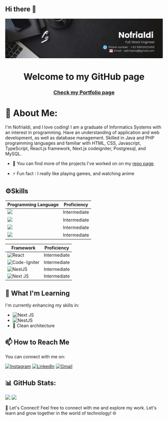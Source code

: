 ## Hi there 👋

<div align="center"><img src="/assets/banner2.jpg"></div>

<h1 align="center">Welcome to my GitHub page</h1>

### <div><p align="center"><a href="https://nofri-portofilio.vercel.app/">Check my Portfolio page</a></p></div>

# 💫 About Me:

I'm Nofrialdi, and I love coding! I am a graduate of Informatics Systems with an interest in programming. Have an understanding of application and web development, as well as database management. Skilled in Java and PHP programming languages and familiar with HTML, CSS, Javascript, TypeScript, React.js framework, Next.js codeigniter, Postgresql, and MySQL.

-   🔭 You can find more of the projects I've worked on on my [repo page](https://github.com/nofrialdi?tab=repositories).

-   ⚡ Fun fact : I really like playing games, and watching anime

## ⚙️Skills

| Programming Language                                                                                    | Proficiency  |
| ------------------------------------------------------------------------------------------------------- | ------------ |
| ![](https://img.shields.io/badge/JavaScript-F7DF1E?style=for-the-badge&logo=javascript&logoColor=black) | Intermediate |
| ![](https://img.shields.io/badge/PHP-777BB4?style=for-the-badge&logo=php&logoColor=white)               | Intermediate |
| ![](https://img.shields.io/badge/Java-ED8B00?style=for-the-badge&logo=openjdk&logoColor=white)          | Intermediate |
| ![](https://img.shields.io/badge/TypeScript-007ACC?style=for-the-badge&logo=typescript&logoColor=white) | Intermediate |

| Framework                                                                                                                    | Proficiency  |
| ---------------------------------------------------------------------------------------------------------------------------- | ------------ |
| ![React](https://img.shields.io/badge/react-%2320232a.svg?style=for-the-badge&logo=react&logoColor=%2361DAFB)                | Intermediate |
| ![Code-Igniter](https://img.shields.io/badge/CodeIgniter-%23EF4223.svg?style=for-the-badge&logo=codeIgniter&logoColor=white) | Intermediate |
| ![NestJS](https://img.shields.io/badge/nestjs-%23E0234E.svg?style=for-the-badge&logo=nestjs&logoColor=white)                 | Intermediate |
| ![Next JS](https://img.shields.io/badge/Next-black?style=for-the-badge&logo=next.js&logoColor=white)                         | Intermediate |

## 🌱 What I'm Learning

I'm currently enhancing my skills in:

-   ![Next JS](https://img.shields.io/badge/Next-black?style=for-the-badge&logo=next.js&logoColor=white)
-   ![NestJS](https://img.shields.io/badge/nestjs-%23E0234E.svg?style=for-the-badge&logo=nestjs&logoColor=white)
-   🧹 Clean architecture

## 📫 How to Reach Me

You can connect with me on:

[![Instagram](https://img.shields.io/badge/Instagram-%23E4405F.svg?style=for-the-badge&logo=Instagram&logoColor=white)](https://www.instagram.com/nofrialdii/) [![LinkedIn](https://img.shields.io/badge/linkedin-%230077B5.svg?style=for-the-badge&logo=linkedin&logoColor=white)](https://www.linkedin.com/in/nofrialdi/) [![Gmail](https://img.shields.io/badge/Gmail-D14836?style=for-the-badge&logo=gmail&logoColor=white)](mailto:aldi.fasive@gmail.com)

## 📊 GitHub Stats:

![](https://github-readme-stats.vercel.app/api?username=nofrialdi&theme=slateorange&hide_border=false&include_all_commits=true&count_private=true) ![](https://github-readme-stats.vercel.app/api/top-langs/?username=nofrialdi&theme=slateorange&hide_border=false&include_all_commits=true&count_private=true&layout=compact)

🤝 Let's Connect!
Feel free to connect with me and explore my work. Let's learn and grow together in the world of technology! 🌐

